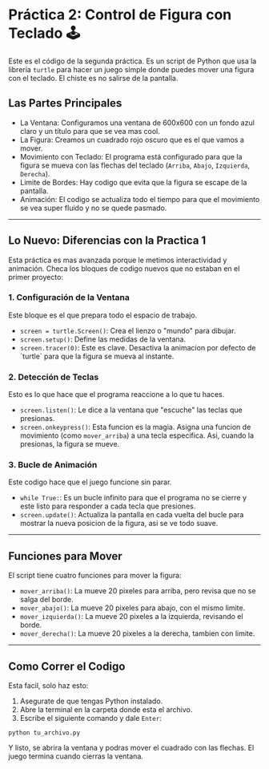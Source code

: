  

# Práctica 2: Control de Figura con Teclado 🕹️

Este es el código de la  segunda práctica. Es un script de Python que usa la librería `turtle` para hacer un juego simple donde puedes mover una figura con el teclado. El chiste es no salirse de la pantalla.

## Las Partes Principales

*   La Ventana: Configuramos una ventana de 600x600 con un fondo azul claro y un título para que se vea mas cool.
*   La Figura: Creamos un cuadrado rojo oscuro que es el que vamos a mover.
*   Movimiento con Teclado: El programa está configurado para que la figura se mueva con las flechas del teclado (`Arriba`, `Abajo`, `Izquierda`, `Derecha`).
*   Limite de Bordes: Hay codigo que evita que la figura se escape de la pantalla.
*   Animación: El codigo se actualiza todo el tiempo para que el movimiento se vea super fluido y no se quede pasmado.

- - -

## Lo Nuevo: Diferencias con la Practica 1

Esta práctica es mas avanzada porque le metimos interactividad y animación. Checa los bloques de codigo nuevos que no estaban en el primer proyecto:

### 1\. Configuración de la Ventana

Este bloque es el que prepara todo el espacio de trabajo.

*   `screen = turtle.Screen()`: Crea el lienzo o "mundo" para dibujar.
*   `screen.setup()`: Define las medidas de la ventana.
*   `screen.tracer(0)`: Este es clave. Desactiva la animacion por defecto de \`turtle\` para que la figura se mueva al instante.

### 2\. Detección de Teclas

Esto es lo que hace que el programa reaccione a lo que tu haces.

*   `screen.listen()`: Le dice a la ventana que "escuche" las teclas que presionas.
*   `screen.onkeypress()`: Esta funcion es la magia. Asigna una funcion de movimiento (como `mover_arriba`) a una tecla especifica. Asi, cuando la presionas, la figura se mueve.

### 3\. Bucle de Animación

Este codigo hace que el juego funcione sin parar.

*   `while True:`: Es un bucle infinito para que el programa no se cierre y este listo para responder a cada tecla que presiones.
*   `screen.update()`: Actualiza la pantalla en cada vuelta del bucle para mostrar la nueva posicion de la figura, asi se ve todo suave.

- - -

## Funciones para Mover

El script tiene cuatro funciones para mover la figura:

*   `mover_arriba()`: La mueve 20 pixeles para arriba, pero revisa que no se salga del borde.
*   `mover_abajo()`: La mueve 20 pixeles para abajo, con el mismo limite.
*   `mover_izquierda()`: La mueve 20 pixeles a la izquierda, revisando el borde.
*   `mover_derecha()`: La mueve 20 pixeles a la derecha, tambien con limite.

- - -

## Como Correr el Codigo

Esta facil, solo haz esto:

1.  Asegurate de que tengas Python instalado.
2.  Abre la terminal en la carpeta donde esta el archivo.
3.  Escribe el siguiente comando y dale `Enter`:

```
python tu_archivo.py
```

Y listo, se abrira la ventana y podras mover el cuadrado con las flechas. El juego termina cuando cierras la ventana.
